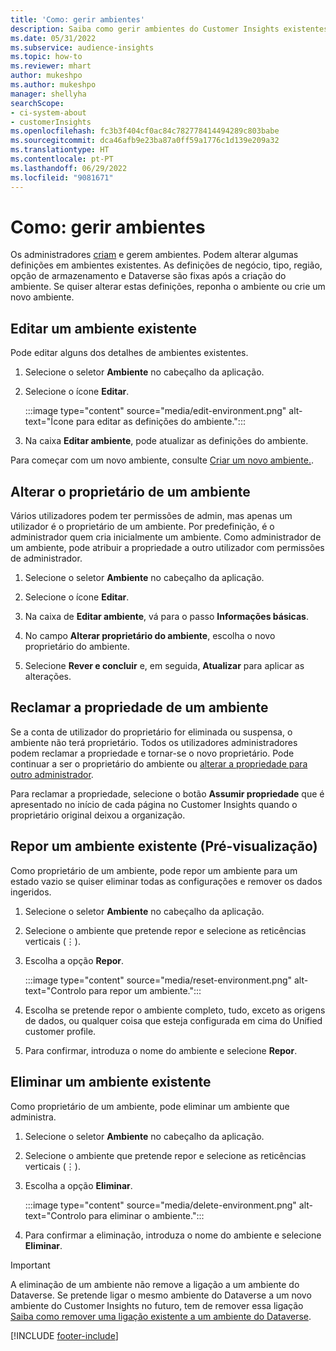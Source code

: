 ```yaml
---
title: 'Como: gerir ambientes'
description: Saiba como gerir ambientes do Customer Insights existentes como um admin."
ms.date: 05/31/2022
ms.subservice: audience-insights
ms.topic: how-to
ms.reviewer: mhart
author: mukeshpo
ms.author: mukeshpo
manager: shellyha
searchScope:
- ci-system-about
- customerInsights
ms.openlocfilehash: fc3b3f404cf0ac84c782778414494289c803babe
ms.sourcegitcommit: dca46afb9e23ba87a0ff59a1776c1d139e209a32
ms.translationtype: HT
ms.contentlocale: pt-PT
ms.lasthandoff: 06/29/2022
ms.locfileid: "9081671"
---
```

# <a name="how-to-manage-environments"></a>Como: gerir ambientes

Os administradores [criam](create-environment.md) e gerem ambientes. Podem alterar algumas definições em ambientes existentes. As definições de negócio, tipo, região, opção de armazenamento e Dataverse são fixas após a criação do ambiente. Se quiser alterar estas definições, reponha o ambiente ou crie um novo ambiente.

## <a name="edit-an-existing-environment"></a>Editar um ambiente existente

Pode editar alguns dos detalhes de ambientes existentes.

1. Selecione o seletor **Ambiente** no cabeçalho da aplicação.

1. Selecione o ícone **Editar**.

   :::image type="content" source="media/edit-environment.png" alt-text="Ícone para editar as definições do ambiente.":::

1. Na caixa **Editar ambiente**, pode atualizar as definições do ambiente.

Para começar com um novo ambiente, consulte [Criar um novo ambiente.](create-environment.md).

## <a name="change-the-owner-of-an-environment"></a>Alterar o proprietário de um ambiente

Vários utilizadores podem ter permissões de admin, mas apenas um utilizador é o proprietário de um ambiente. Por predefinição, é o administrador quem cria inicialmente um ambiente. Como administrador de um ambiente, pode atribuir a propriedade a outro utilizador com permissões de administrador.

1. Selecione o seletor **Ambiente** no cabeçalho da aplicação.

1. Selecione o ícone **Editar**.

1. Na caixa de **Editar ambiente**, vá para o passo **Informações básicas**.

1. No campo **Alterar proprietário do ambiente**, escolha o novo proprietário do ambiente.  

1. Selecione **Rever e concluir** e, em seguida, **Atualizar** para aplicar as alterações.

## <a name="claim-ownership-of-an-environment"></a>Reclamar a propriedade de um ambiente

Se a conta de utilizador do proprietário for eliminada ou suspensa, o ambiente não terá proprietário. Todos os utilizadores administradores podem reclamar a propriedade e tornar-se o novo proprietário. Pode continuar a ser o proprietário do ambiente ou [alterar a propriedade para outro administrador](#change-the-owner-of-an-environment).

Para reclamar a propriedade, selecione o botão **Assumir propriedade** que é apresentado no início de cada página no Customer Insights quando o proprietário original deixou a organização.

## <a name="reset-an-existing-environment-preview"></a>Repor um ambiente existente (Pré-visualização)

Como proprietário de um ambiente, pode repor um ambiente para um estado vazio se quiser eliminar todas as configurações e remover os dados ingeridos.

1. Selecione o seletor **Ambiente** no cabeçalho da aplicação.

1. Selecione o ambiente que pretende repor e selecione as reticências verticais (&vellip;).

1. Escolha a opção **Repor**.

   :::image type="content" source="media/reset-environment.png" alt-text="Controlo para repor um ambiente.":::

1. Escolha se pretende repor o ambiente completo, tudo, exceto as origens de dados, ou qualquer coisa que esteja configurada em cima do Unified customer profile.

1. Para confirmar, introduza o nome do ambiente e selecione **Repor**.

## <a name="delete-an-existing-environment"></a>Eliminar um ambiente existente

Como proprietário de um ambiente, pode eliminar um ambiente que administra.

1. Selecione o seletor **Ambiente** no cabeçalho da aplicação.

1. Selecione o ambiente que pretende repor e selecione as reticências verticais (&vellip;). 

1. Escolha a opção **Eliminar**.

   :::image type="content" source="media/delete-environment.png" alt-text="Controlo para eliminar o ambiente.":::

1. Para confirmar a eliminação, introduza o nome do ambiente e selecione **Eliminar**.

> [!IMPORTANT]
> A eliminação de um ambiente não remove a ligação a um ambiente do Dataverse. Se pretende ligar o mesmo ambiente do Dataverse a um novo ambiente do Customer Insights no futuro, tem de remover essa ligação [Saiba como remover uma ligação existente a um ambiente do Dataverse](customer-insights-dataverse.md#remove-an-existing-connection-to-a-dataverse-environment).

[!INCLUDE [footer-include](includes/footer-banner.md)]
